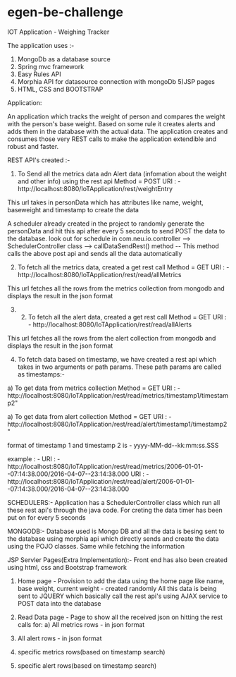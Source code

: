 # egen-be-challenge

IOT Application - Weighing Tracker

The application uses :-
1) MongoDb as a database source
2) Spring mvc framework
3) Easy Rules API
4) Morphia API for datasource connection with mongoDb
5)JSP pages
6) HTML, CSS and BOOTSTRAP

Application:

An application which tracks the weight of person and compares the weight with the person's base weight.
Based on some rule it creates alerts and adds them in the database with the actual data. 
The application creates and consumes those very REST calls to make the application extendible and robust and faster.

REST API's created :- 

1) To Send all the metrics data adn Alert data (infomation about the weight and other info) using the rest api
Method = POST
URI : - http://localhost:8080/IoTApplication/rest/weightEntry

This url takes in personData which has attributes like name, weight, baseweight and timestamp to create the data

A scheduler already created in the project to randomly generate the personData and hit this api after every 5 seconds to send POST the data to the database.
look out for schedule in com.neu.io.controller --> SchedulerController class --> callDataSendRest() method -- This method calls the above post api and sends all the data automatically

2) To fetch all the metrics data, created a get rest call
Method = GET
URI : - http://localhost:8080/IoTApplication/rest/read/allMetrics

This url fetches all the rows from the metrics collection from mongodb and displays the result in the json format

3) 2) To fetch all the alert data, created a get rest call
Method = GET
URI : - http://localhost:8080/IoTApplication/rest/read/allAlerts

This url fetches all the rows from the alert collection from mongodb and displays the result in the json format

4) To fetch data based on timestamp, we have created a rest api which takes in two arguments or path params. These path params are called as timestamps:-

a) To get data from metrics collection
Method = GET
URI : - http://localhost:8080/IoTApplication/rest/read/metrics/timestamp1/timestamp2"

a) To get data from alert collection
Method = GET
URI : - http://localhost:8080/IoTApplication/rest/read/alert/timestamp1/timestamp2"

format of timestamp 1 and timestamp 2 is - yyyy-MM-dd--kk:mm:ss.SSS

example : - 
URI : -http://localhost:8080/IoTApplication/rest/read/metrics/2006-01-01--07:14:38.000/2016-04-07--23:14:38.000
URI : -http://localhost:8080/IoTApplication/rest/read/alert/2006-01-01--07:14:38.000/2016-04-07--23:14:38.000


SCHEDULERS:-
Application has a SchedulerController class which run all these rest api's through the java code.
For creting the data timer has been put on for every 5 seconds

MONGODB:-
Database used is Mongo DB and all the data is besing sent to the database using morphia api which directly sends and create the data using the POJO classes.
Same while fetching the information 

JSP Servler Pages(Extra Implementation):-
Front end has also been created using html, css and Bootstrap framework

1) Home page - Provision to add the data using the home page like name, base weight, current weight - created randomly
All this data is being sent to JQUERY which basically call the rest api's using AJAX service to POST data into the database

2) Read Data page - Page to show all the received json on hitting the rest calls for:
a) All metrics rows - in json format 
2) All alert rows - in json format
3) specific metrics rows(based on timestamp search)
4) specific alert rows(based on timestamp search)




